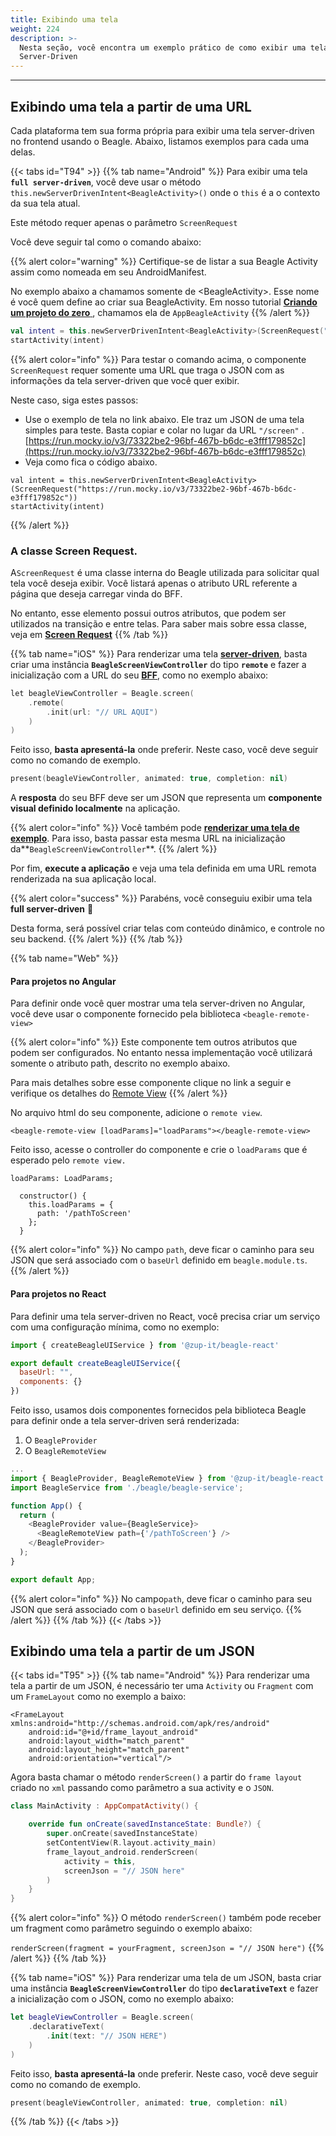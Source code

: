 ```yaml
---
title: Exibindo uma tela
weight: 224
description: >-
  Nesta seção, você encontra um exemplo prático de como exibir uma tela
  Server-Driven
---
```


---

## Exibindo uma tela a partir de uma URL

Cada plataforma tem sua forma própria para exibir uma tela server-driven no frontend usando o Beagle. Abaixo, listamos exemplos para cada uma delas.

{{< tabs id="T94" >}}
{{% tab name="Android" %}}
Para exibir uma tela **`full server-driven`**, você deve usar o método `this.newServerDrivenIntent<BeagleActivity>()` onde o `this` é a o contexto da sua tela atual. 

Este método requer apenas o parâmetro `ScreenRequest`

Você deve seguir tal como o comando abaixo: 

{{% alert color="warning" %}}
Certifique-se de listar a sua Beagle Activity assim como nomeada em seu AndroidManifest. 

No exemplo abaixo a chamamos somente de &lt;BeagleActivity&gt;. Esse nome é você quem define ao criar sua BeagleActivity. Em nosso tutorial [**Criando um projeto do zero** ](../../../../get-started/criando-um-projeto-do-zero/), chamamos ela de `AppBeagleActivity`
{{% /alert %}}

```kotlin
val intent = this.newServerDrivenIntent<BeagleActivity>(ScreenRequest("/screen"))
startActivity(intent)
```

{{% alert color="info" %}}
Para testar o comando acima, o componente `ScreenRequest` requer somente uma URL que traga o JSON com as informações da tela server-driven que você quer exibir. 

Neste caso, siga estes passos:

* Use o exemplo de tela no link abaixo. Ele traz um JSON de uma tela simples para teste. Basta copiar e colar no lugar da URL `"/screen"` . [https://run.mocky.io/v3/73322be2-96bf-467b-b6dc-e3fff179852c](https://run.mocky.io/v3/73322be2-96bf-467b-b6dc-e3fff179852c)
* Veja como fica o código abaixo. 

```text
val intent = this.newServerDrivenIntent<BeagleActivity>(ScreenRequest("https://run.mocky.io/v3/73322be2-96bf-467b-b6dc-e3fff179852c"))
startActivity(intent)
```
{{% /alert %}}

### A classe Screen Request.

A`ScreenRequest` é uma classe interna do Beagle utilizada para solicitar qual tela você deseja exibir. Você listará apenas o atributo URL referente a página que deseja carregar vinda do BFF. 

No entanto, esse elemento possui outros atributos, que podem ser utilizados na transição e entre telas.  Para saber mais sobre essa classe, veja em [**Screen Request**](../../../api/screen-request) 
{{% /tab %}}

{{% tab name="iOS" %}}
Para renderizar uma tela [**server-driven**](applewebdata://7F9BDDEA-3DF5-44F9-B406-C1ED4549374D/@zup-products/s/beagle/~/drafts/-MCCxDfwkBEyU5SPXYUo/principais-conceitos), basta criar uma instância **`BeagleScreenViewController`** do tipo **`remote`** e fazer a inicialização com a URL do seu [**BFF**](applewebdata://7F9BDDEA-3DF5-44F9-B406-C1ED4549374D/@zup-products/s/beagle/~/drafts/-MCCxDfwkBEyU5SPXYUo/principais-conceitos), como no exemplo abaixo:

```kotlin
let beagleViewController = Beagle.screen(
    .remote(
        .init(url: "// URL AQUI")
    )
)
```

Feito isso, **basta apresentá-la** onde preferir. Neste caso, você deve seguir como no comando de exemplo. 

```swift
present(beagleViewController, animated: true, completion: nil)
```

A **resposta** do seu BFF deve ser um JSON que representa um **componente visual definido localmente** na aplicação. 

{{% alert color="info" %}}
Você também pode [**renderizar uma tela de exemplo**](https://run.mocky.io/v3/2ee29265-5edb-4c61-8a30-827760ae66ca). Para isso, basta passar esta mesma URL na inicialização da**`BeagleScreenViewController`**.
{{% /alert %}}

Por fim, **execute a aplicação** e veja uma tela definida em uma URL remota renderizada na sua aplicação local. 

{{% alert color="success" %}}
Parabéns, você conseguiu exibir uma tela **full server-driven** 🎉 

Desta forma, será possível criar telas com conteúdo dinâmico, e controle no seu backend.
{{% /alert %}}
{{% /tab %}}

{{% tab name="Web" %}}
#### **Para projetos no Angular**

Para definir onde você quer mostrar uma tela server-driven no Angular, você deve usar o componente fornecido pela biblioteca `<beagle-remote-view>`

{{% alert color="info" %}}
Este componente tem outros atributos que podem ser configurados. No entanto nessa implementação você utilizará somente o atributo path, descrito no exemplo abaixo.   


Para mais detalhes sobre esse componente clique no link a seguir e verifique os detalhes do [Remote View](../../features/customizacao/beagle-para-web/parametros-remote-view) 
{{% /alert %}}

No arquivo html do seu componente, adicione o `remote view`. 

```markup
<beagle-remote-view [loadParams]="loadParams"></beagle-remote-view>
```

Feito isso, acesse o controller do componente e crie o `loadParams` que é esperado pelo `remote view.` 

```text
loadParams: LoadParams;

  constructor() {
    this.loadParams = {
      path: '/pathToScreen'
    };
  }
```

{{% alert color="info" %}}
No campo `path`, deve ficar o caminho para seu JSON que será associado com o `baseUrl` definido em `beagle.module.ts`.
{{% /alert %}}

#### **Para projetos no React**

Para definir uma tela server-driven no React, você precisa criar um serviço com uma configuração mínima, como no exemplo:

```javascript
import { createBeagleUIService } from '@zup-it/beagle-react'

export default createBeagleUIService({
  baseUrl: "",
  components: {}
})
```

Feito isso, usamos dois componentes fornecidos pela biblioteca Beagle para definir onde a tela server-driven será renderizada:

1. O `BeagleProvider`
2. O `BeagleRemoteView`

```javascript
...
import { BeagleProvider, BeagleRemoteView } from '@zup-it/beagle-react';
import BeagleService from './beagle/beagle-service';

function App() {
  return (
    <BeagleProvider value={BeagleService}>
      <BeagleRemoteView path={'/pathToScreen'} />
    </BeagleProvider>
  );
}

export default App;
```

{{% alert color="info" %}}
No campo`path`, deve ficar o caminho para seu JSON que será associado com o `baseUrl` definido em seu serviço.
{{% /alert %}}
{{% /tab %}}
{{< /tabs >}}

## Exibindo uma tela a partir de um JSON

{{< tabs id="T95" >}}
{{% tab name="Android" %}}
Para renderizar uma tela a partir de um JSON, é necessário ter uma `Activity` ou  `Fragment` com um `FrameLayout` como no exemplo a baixo:


```markup
<FrameLayout xmlns:android="http://schemas.android.com/apk/res/android"
    android:id="@+id/frame_layout_android"
    android:layout_width="match_parent"
    android:layout_height="match_parent"
    android:orientation="vertical"/>
```


Agora basta chamar o método `renderScreen()` a partir do `frame layout` criado no `xml` passando como parâmetro a sua activity e o `JSON`.


```kotlin
class MainActivity : AppCompatActivity() {

    override fun onCreate(savedInstanceState: Bundle?) {
        super.onCreate(savedInstanceState)
        setContentView(R.layout.activity_main)
        frame_layout_android.renderScreen(
            activity = this, 
            screenJson = "// JSON here"
        )
    }
}
```


{{% alert color="info" %}}
O método `renderScreen()` também pode receber um fragment como parâmetro seguindo o exemplo abaixo:

`renderScreen(fragment = yourFragment, screenJson = "// JSON here")` 
{{% /alert %}}
{{% /tab %}}

{{% tab name="iOS" %}}
Para renderizar uma tela de um JSON, basta criar uma instância **`BeagleScreenViewController`** do tipo **`declarativeText`** e fazer a inicialização com o JSON, como no exemplo abaixo:

```swift
let beagleViewController = Beagle.screen(
    .declarativeText(
        .init(text: "// JSON HERE")
    )
)
```

Feito isso, **basta apresentá-la** onde preferir. Neste caso, você deve seguir como no comando de exemplo. 

```swift
present(beagleViewController, animated: true, completion: nil)
```
{{% /tab %}}
{{< /tabs >}}
